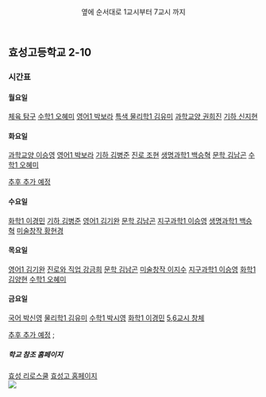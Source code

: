    <head>
      <header>옆에 순서대로 1교시부터 7교시 까지</header>
   </head>
   <body>
      <h2>효성고등학교 2-10</h2>
      <h3>시간표</h3>
      <h4>월요일</h4>
      <a href = "">체육 탐구</a><!--체육 탐구 줌 수업-->
      <a href = "https://us02web.zoom.us/j/7029964982?pwd=VE83Z25QazYwVE5CZGlZV0xQdFNiZz09">수학1 오혜미</a><!--수학1(오혜미 쌤) 줌 수업-->
      <a href = "https://zoom.us/j/5104395898?pwd=ci9ncHpRTkV6amtvTHVSYzhNK043QT09">영어1 박보라</a><!--영어1(박보라 쌤) 줌 수업-->
      <a href = "https://us02web.zoom.us/j/7412490253?pwd=dS9lQVlkazFsaEQ2UFR4cCtxcUxXdz09 ">특색<!--특색 수업-->
      <a href = "https://us02web.zoom.us/j/4569059741?pwd=a3Bvc3NXRS80ajMzN2VMajZVUHpPZz09">물리학1 김유미</a><!--물리학1(김유미 쌤) 줌 수업-->
      <a href = "">과학교양 권희진</a><!--과학교양(권희진 쌤) 줌 수업-->
      <a href = "">기하 신지현</a><!--기하(신지현 쌤) 줌 수업-->
      <h4>화요일</h4>
      <a href = "https://us02web.zoom.us/j/5655603297?pwd=Sjk3UnhLODVqdVEwTXJRZk5qbXNGdz09">과학교양 이승영</a><!--과학교양(이승영 쌤) 줌 수업-->
      <a href = "https://zoom.us/j/5104395898?pwd=ci9ncHpRTkV6amtvTHVSYzhNK043QT09">영어1 박보라</a><!--영어1(박보라 쌤) 줌 수업-->
      <a href = "https://us02web.zoom.us/j/7412490253?pwd=dS9lQVlkazFsaEQ2UFR4cCtxcUxXdz09 ">기하 김병준</a><!--기하(김병준 쌤) 수업-->
      <a href = "https://us02web.zoom.us/j/5980025567?pwd=KzVtSm43aTBtN0hpellzd09QcVdYUT09">진로 조현</a><!--진로(조현 쌤) 줌 수업-->
      <a href = "https://zoom.us/j/6574050599?pwd=OHYxdS9PWUdEaS91Y2h1TXpOZXh6Zz09">생명과학1 백승혁</a><!--생명과학1(백승혁 쌤) 줌 수업-->
      <a href = "https://us04web.zoom.us/j/5212617285?pwd=SzNmMVZyN0VybG12bGwwZ3ZvbmpJUT09">문학 김남곤</a><!--문학(김남곤 쌤) 줌 수업-->
      <a href = "https://us02web.zoom.us/j/7029964982?pwd=VE83Z25QazYwVE5CZGlZV0xQdFNiZz09">수학1 오혜미</a><!--수학1(오혜미 쌤) 줌 수업-->
      <p><a href = "">추후 추가 예정</a><!--추후 추가 예정--> 
      <h4>수요일</h4>
      <a href = "https://us02web.zoom.us/j/4501224672?pwd=U0k2RW5MN0s0WXMxd2JvSWFOdkNXQT09">화학1 이경민</a><!--화학1(이경민 쌤) 줌 수업-->
      <a href = "https://us02web.zoom.us/j/7412490253?pwd=dS9lQVlkazFsaEQ2UFR4cCtxcUxXdz09 ">기하 김병준</a><!--기하(김병준 쌤) 수업-->
      <a href = "https://us02web.zoom.us/j/7317018056?pwd=KytteHdEV29CVzMxU0dYTUpTamlYdz09 ">영어1 김기완</a><!--영어1(김기완 쌤) 줌 수업-->
      <a href = "https://us04web.zoom.us/j/5212617285?pwd=SzNmMVZyN0VybG12bGwwZ3ZvbmpJUT09">문학 김남곤</a><!--문학(김남곤 쌤) 줌 수업-->
      <a href = "https://us02web.zoom.us/j/5655603297?pwd=Sjk3UnhLODVqdVEwTXJRZk5qbXNGdz09">지구과학1 이승영</a><!--지구과학1(이승영 쌤) 줌 수업-->
      <a href = "https://zoom.us/j/6574050599?pwd=OHYxdS9PWUdEaS91Y2h1TXpOZXh6Zz09">생명과학1 백승혁</a><!--생명과학1(백승혁 쌤) 줌 수업-->
      <a href = "https://us02web.zoom.us/j/9167725349?pwd=TW1SdXZSS1p6K2VwZ0lTSFZNY294dz09">미술창작 황현경</a><!--미술창작(황현경 쌤) 줌 수업-->
      <h4>목요일</h4>
      <a href = "https://us02web.zoom.us/j/7317018056?pwd=KytteHdEV29CVzMxU0dYTUpTamlYdz09 ">영어1 김기완</a><!--영어1(김기완 쌤) 줌 수업-->
      <a href = "">진로와 직업 강금희</a><!--진로와직업(강금희 쌤) 줌 수업-->
      <a href = "https://us04web.zoom.us/j/5212617285?pwd=SzNmMVZyN0VybG12bGwwZ3ZvbmpJUT09">문학 김남곤</a><!--문학(김남곤 쌤) 줌 수업-->
      <a href = "">미술창작 이지수</a><!--미술창작(이지수 쌤) 줌 수업-->
      <a href = "https://us02web.zoom.us/j/5655603297?pwd=Sjk3UnhLODVqdVEwTXJRZk5qbXNGdz09">지구과학1 이승영</a><!--지구과학1(이승영 쌤) 줌 수업-->
      <a href = "">화학1 김양현</a><!--화학1(김양현 쌤) 줌 수업-->
      <a href = "https://us02web.zoom.us/j/7029964982?pwd=VE83Z25QazYwVE5CZGlZV0xQdFNiZz09">수학1 오혜미</a><!--수학1(오혜미 쌤) 줌 수업-->
      <h4>금요일</h4>
      <a href = "https://zoom.us/j/6117180017?pwd=QTJnNUF3SytDU0RVL1hrRCtqMzVGdz09">국어 박신영</a><!--국어(박신영 쌤) 줌 수업-->
      <a href = "https://us02web.zoom.us/j/4569059741?pwd=a3Bvc3NXRS80ajMzN2VMajZVUHpPZz09">물리학1 김유미</a><!--물리학1(김유미 쌤) 줌 수업-->
      <a href = "">수학1 박시영</a><!--수학1(박시영 쌤) 줌 수업-->
      <a href = "https://us02web.zoom.us/j/4501224672?pwd=U0k2RW5MN0s0WXMxd2JvSWFOdkNXQT09">화학1 이경민</a><!--화학1(이경민 쌤) 줌 수업-->
      <a href = "">5,6교시 창체</a><!--창체 수업-->   
      <p><a href = "">추후 추가 예정</a><!--추후 추가 예정-->  
         ;
      <h5>학교 참조 홈페이지</h5>
         <a href = "https://hyosung.riroschool.kr/">효성 리로스쿨</a><!--효성고 리로스쿨-->
         <a href = "http://hyosung.hs.kr/index.php">효성고 홈페이지</a><!--효성고-->
      <br>
         <image src = "https://user-images.githubusercontent.com/71313210/93281527-3b34d880-f807-11ea-9bfa-29c80de4d8c2.png"> 

